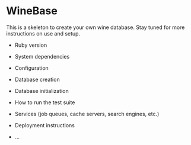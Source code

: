 # WineBase

This is a skeleton to create your own wine database. Stay tuned for more instructions on use and setup. 


* Ruby version

* System dependencies

* Configuration

* Database creation

* Database initialization

* How to run the test suite

* Services (job queues, cache servers, search engines, etc.)

* Deployment instructions

* ...
